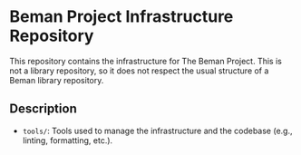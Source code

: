 # Beman Project Infrastructure Repository

<!--
SPDX-License-Identifier: 2.0 license with LLVM exceptions
-->

This repository contains the infrastructure for The Beman Project. This is not a library repository, so it does not respect the usual structure of a Beman library repository.

## Description

* `tools/`: Tools used to manage the infrastructure and the codebase (e.g., linting, formatting, etc.).
